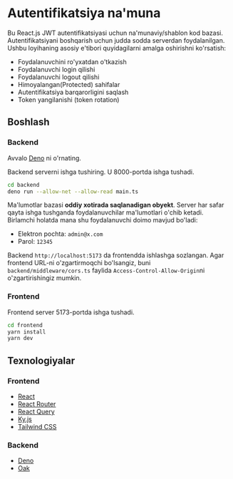 # Autentifikatsiya na'muna

Bu React.js JWT autentifikatsiyasi uchun na'munaviy/shablon kod bazasi. Autentifikatsiyani boshqarish uchun judda sodda serverdan foydalanilgan. Ushbu loyihaning asosiy e'tibori quyidagilarni amalga oshirishni ko'rsatish:

- Foydalanuvchini ro'yxatdan o'tkazish
- Foydalanuvchi login qilishi
- Foydalanuvchi logout qilishi
- Himoyalangan(Protected) sahifalar
- Autentifikatsiya barqarorligini saqlash
- Token yangilanishi (token rotation)

## Boshlash

### Backend

Avvalo [Deno](https://deno.land/) ni o'rnating.

Backend serverni ishga tushiring. U 8000-portda ishga tushadi.

```bash
cd backend
deno run --allow-net --allow-read main.ts
```

Ma'lumotlar bazasi **oddiy xotirada saqlanadigan obyekt**. Server har safar qayta ishga tushganda foydalanuvchilar ma'lumotlari o'chib ketadi. Birlamchi holatda mana shu foydalanuvchi doimo mavjud bo'ladi:

- Elektron pochta: `admin@x.com`
- Parol: `12345`

Backend `http://localhost:5173` da frontendda ishlashga sozlangan. Agar frontend URL-ni o'zgartirmoqchi bo'lsangiz, buni `backend/middleware/cors.ts` faylida `Access-Control-Allow-Origin`ni o'zgartirishingiz mumkin.

### Frontend

Frontend server 5173-portda ishga tushadi.

```bash
cd frontend
yarn install
yarn dev
```

## Texnologiyalar

### Frontend

- [React](https://reactjs.org/)
- [React Router](https://reactrouter.com/)
- [React Query](https://react-query.tanstack.com/)
- [Ky.js](https://github.com/sindresorhus/ky)
- [Tailwind CSS](https://tailwindcss.com/)

### Backend

- [Deno](https://deno.land/)
- [Oak](https://oakserver.github.io/oak/)
